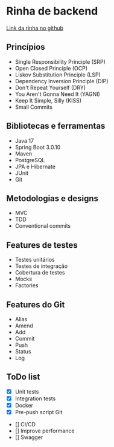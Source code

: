 # Rinha de backend
[Link da rinha no github](https://github.com/zanfranceschi/rinha-de-backend-2023-q3)

## Princípios
- Single Responsibility Principle (SRP)
- Open Closed Principle (OCP)
- Liskov Substitution Principle (LSP)
- Dependency Inversion Principle (DIP)
- Don't Repeat Yourself (DRY)
- You Aren't Gonna Need It (YAGNI)
- Keep It Simple, Silly (KISS)
- Small Commits

## Bibliotecas e ferramentas
- Java 17
- Spring Boot 3.0.10
- Maven
- PostgreSQL
- JPA e Hibernate
- JUnit
- Git

## Metodologias e designs
- MVC
- TDD
- Conventional commits

## Features de testes
- Testes unitários
- Testes de integração
- Cobertura de testes
- Mocks
- Factories

## Features do Git
- Alias
- Amend
- Add
- Commit
- Push
- Status
- Log

## ToDo list
- [x] Unit tests
- [x] Integration tests
- [x] Docker
- [x] Pre-push script Git
- [] CI/CD
- [] Improve performance
- [] Swagger